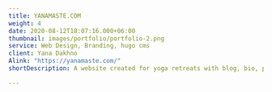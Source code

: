 ```yaml
---
title: YANAMASTE.COM
weight: 4
date: 2020-08-12T18:07:16.000+06:00
thumbnail: images/portfolio/portfolio-2.png
service: Web Design, Branding, hugo cms
client: Yana Dakhno
Alink: "https://yanamaste.com/"
shortDescription: A website created for yoga retreats with blog, bio, photo albums, testimonials and active form. Responsive, unique, simple to navigate.

---
```


